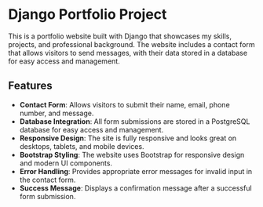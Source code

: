 # Django Portfolio Project

This is a portfolio website built with Django that showcases my skills, projects, and professional background. The website includes a contact form that allows visitors to send messages, with their data stored in a database for easy access and management.

## Features

- **Contact Form**: Allows visitors to submit their name, email, phone number, and message.
- **Database Integration**: All form submissions are stored in a PostgreSQL database for easy access and management.
- **Responsive Design**: The site is fully responsive and looks great on desktops, tablets, and mobile devices.
- **Bootstrap Styling**: The website uses Bootstrap for responsive design and modern UI components.
- **Error Handling**: Provides appropriate error messages for invalid input in the contact form.
- **Success Message**: Displays a confirmation message after a successful form submission.
